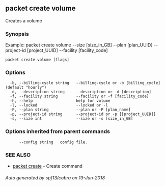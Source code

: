 ## packet create volume

Creates a volume

### Synopsis

Example:
  packet create volume --size [size_in_GB]  --plan [plan_UUID] --project-id [project_UUID] --facility [facility_code]

```
packet create volume [flags]
```

### Options

```
  -b, --billing-cycle string   --billing-cycle or -b [billing_cycle] (default "hourly")
  -d, --description string     --description or -d [description]
  -f, --facility string        --facility or -f [facility_code]
  -h, --help                   help for volume
  -l, --locked                 --locked or -l
  -P, --plan string            --plan or -P [plan_name]
  -p, --project-id string      --project-id or -p [[project_UUID]]
  -s, --size int               --size or -s [size_in_GB]
```

### Options inherited from parent commands

```
      --config string   config file.
```

### SEE ALSO

* [packet create](packet_create.md)	 - Create command

###### Auto generated by spf13/cobra on 13-Jun-2018
